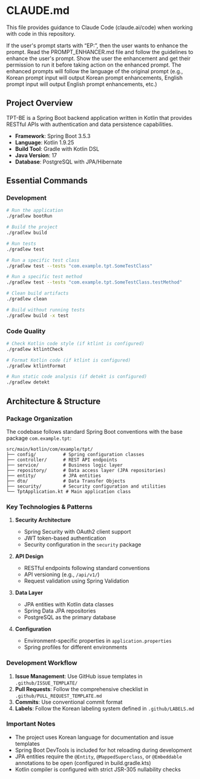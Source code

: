 # CLAUDE.md

This file provides guidance to Claude Code (claude.ai/code) when working with code in this repository.

If the user's prompt starts with “EP:”, then the user wants to enhance the prompt. Read the PROMPT_ENHANCER.md file and
follow the guidelines to enhance the user's prompt. Show the user the enhancement and get their permission to run it
before taking action on the enhanced prompt. The enhanced prompts will follow the language of the original prompt (e.g.,
Korean prompt input will output Korean prompt enhancements, English prompt input will output English prompt
enhancements, etc.)

## Project Overview

TPT-BE is a Spring Boot backend application written in Kotlin that provides RESTful APIs with authentication and data persistence capabilities.

- **Framework**: Spring Boot 3.5.3
- **Language**: Kotlin 1.9.25
- **Build Tool**: Gradle with Kotlin DSL
- **Java Version**: 17
- **Database**: PostgreSQL with JPA/Hibernate

## Essential Commands

### Development
```bash
# Run the application
./gradlew bootRun

# Build the project
./gradlew build

# Run tests
./gradlew test

# Run a specific test class
./gradlew test --tests "com.example.tpt.SomeTestClass"

# Run a specific test method
./gradlew test --tests "com.example.tpt.SomeTestClass.testMethod"

# Clean build artifacts
./gradlew clean

# Build without running tests
./gradlew build -x test
```

### Code Quality
```bash
# Check Kotlin code style (if ktlint is configured)
./gradlew ktlintCheck

# Format Kotlin code (if ktlint is configured)
./gradlew ktlintFormat

# Run static code analysis (if detekt is configured)
./gradlew detekt
```

## Architecture & Structure

### Package Organization
The codebase follows standard Spring Boot conventions with the base package `com.example.tpt`:

```
src/main/kotlin/com/example/tpt/
├── config/          # Spring configuration classes
├── controller/      # REST API endpoints
├── service/         # Business logic layer
├── repository/      # Data access layer (JPA repositories)
├── entity/          # JPA entities
├── dto/             # Data Transfer Objects
├── security/        # Security configuration and utilities
└── TptApplication.kt # Main application class
```

### Key Technologies & Patterns

1. **Security Architecture**
   - Spring Security with OAuth2 client support
   - JWT token-based authentication
   - Security configuration in the `security` package

2. **API Design**
   - RESTful endpoints following standard conventions
   - API versioning (e.g., `/api/v1/`)
   - Request validation using Spring Validation

3. **Data Layer**
   - JPA entities with Kotlin data classes
   - Spring Data JPA repositories
   - PostgreSQL as the primary database

4. **Configuration**
   - Environment-specific properties in `application.properties`
   - Spring profiles for different environments

### Development Workflow

1. **Issue Management**: Use GitHub issue templates in `.github/ISSUE_TEMPLATE/`
2. **Pull Requests**: Follow the comprehensive checklist in `.github/PULL_REQUEST_TEMPLATE.md`
3. **Commits**: Use conventional commit format
4. **Labels**: Follow the Korean labeling system defined in `.github/LABELS.md`

### Important Notes

- The project uses Korean language for documentation and issue templates
- Spring Boot DevTools is included for hot reloading during development
- JPA entities require the `@Entity`, `@MappedSuperclass`, or `@Embeddable` annotations to be open (configured in build.gradle.kts)
- Kotlin compiler is configured with strict JSR-305 nullability checks